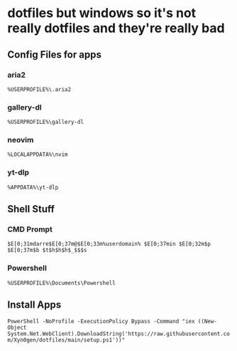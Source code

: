 # dotfiles but windows so it's not really dotfiles and they're really bad

## Config Files for apps

### aria2
`%USERPROFILE%\.aria2`

### gallery-dl
`%USERPROFILE%\gallery-dl`

### neovim
`%LOCALAPPDATA%\nvim`

### yt-dlp
`%APPDATA%\yt-dlp`

## Shell Stuff

### CMD Prompt
```
$E[0;31mdarre$E[0;37m@$E[0;33m%userdomain% $E[0;37min $E[0;32m$p $E[0;37m$b $t$h$h$h$_$$$s
```

### Powershell
`%USERPROFILE%\Documents\Powershell`

## Install Apps

```PowerShell -NoProfile -ExecutionPolicy Bypass -Command "iex ((New-Object System.Net.WebClient).DownloadString('https://raw.githubusercontent.com/Xyn0gen/dotfiles/main/setup.ps1'))"```